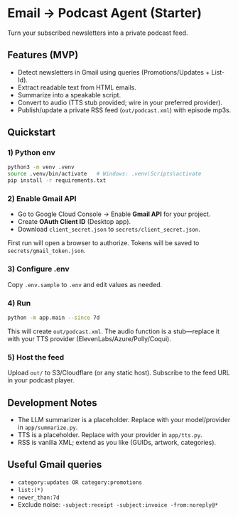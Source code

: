# Email → Podcast Agent (Starter)

Turn your subscribed newsletters into a private podcast feed.

## Features (MVP)
- Detect newsletters in Gmail using queries (Promotions/Updates + List-Id).
- Extract readable text from HTML emails.
- Summarize into a speakable script.
- Convert to audio (TTS stub provided; wire in your preferred provider).
- Publish/update a private RSS feed (`out/podcast.xml`) with episode mp3s.

## Quickstart

### 1) Python env
```bash
python3 -m venv .venv
source .venv/bin/activate   # Windows: .venv\Scripts\activate
pip install -r requirements.txt
```

### 2) Enable Gmail API
- Go to Google Cloud Console → Enable **Gmail API** for your project.
- Create **OAuth Client ID** (Desktop app).
- Download `client_secret.json` to `secrets/client_secret.json`.

First run will open a browser to authorize. Tokens will be saved to `secrets/gmail_token.json`.

### 3) Configure .env
Copy `.env.sample` to `.env` and edit values as needed.

### 4) Run
```bash
python -m app.main --since 7d
```
This will create `out/podcast.xml`. The audio function is a stub—replace it with your TTS provider (ElevenLabs/Azure/Polly/Coqui).

### 5) Host the feed
Upload `out/` to S3/Cloudflare (or any static host). Subscribe to the feed URL in your podcast player.

## Development Notes
- The LLM summarizer is a placeholder. Replace with your model/provider in `app/summarize.py`.
- TTS is a placeholder. Replace with your provider in `app/tts.py`.
- RSS is vanilla XML; extend as you like (GUIDs, artwork, categories).

## Useful Gmail queries
- `category:updates OR category:promotions`
- `list:(*)`
- `newer_than:7d`
- Exclude noise: `-subject:receipt -subject:invoice -from:noreply@*`

